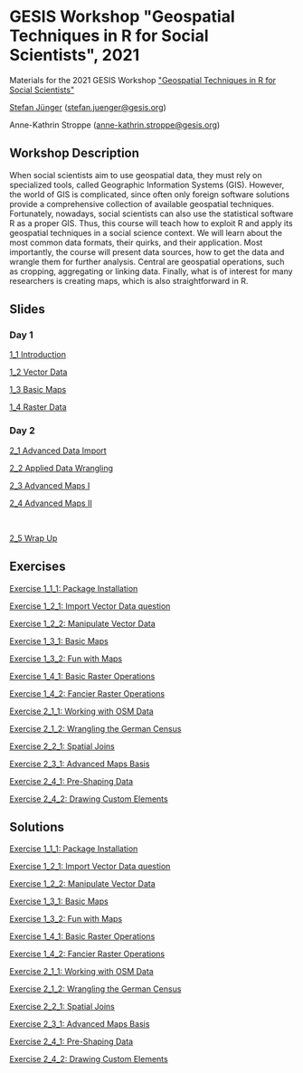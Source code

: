 # GESIS Workshop "Geospatial Techniques in R for Social Scientists", 2021

Materials for the 2021 GESIS Workshop ["Geospatial Techniques in R for Social Scientists"](https://training.gesis.org/?site=pDetails&child=full&pID=0xE521E26B38B0463BB57F08015CF37403)

[Stefan Jünger](https://stefanjuenger.github.io) (stefan.juenger@gesis.org)

Anne-Kathrin Stroppe (anne-kathrin.stroppe@gesis.org)

## Workshop Description
When social scientists aim to use geospatial data, they must rely on specialized tools, called Geographic Information Systems (GIS). However, the world of GIS is complicated, since often only foreign software solutions provide a comprehensive collection of available geospatial techniques. Fortunately, nowadays, social scientists can also use the statistical software R as a proper GIS. Thus, this course will teach how to exploit R and apply its geospatial techniques in a social science context. We will learn about the most common data formats, their quirks, and their application. Most importantly, the course will present data sources, how to get the data and wrangle them for further analysis.  Central are geospatial operations, such as cropping, aggregating or linking data. Finally, what is of interest for many researchers is creating maps, which is also straightforward in R. 

## Slides
### Day 1
[1_1 Introduction](https://stefanjuenger.github.io/gesis-workshop-geospatial-techniques-R/slides/1_1_Introduction/1_1_Introduction.html)

[1_2 Vector Data](https://stefanjuenger.github.io/gesis-workshop-geospatial-techniques-R/slides/1_2_Vector_Data/1_2_Vector_Data.html)

[1_3 Basic Maps](https://stefanjuenger.github.io/gesis-workshop-geospatial-techniques-R/slides/1_3_Basic_Maps/1_3_Basic_Maps.html)

[1_4 Raster Data](https://stefanjuenger.github.io/gesis-workshop-geospatial-techniques-R/slides/1_4_Raster_Data/1_4_Raster_Data.html)

### Day 2
[2_1 Advanced Data Import](https://stefanjuenger.github.io/gesis-workshop-geospatial-techniques-R/slides/2_1_Advanced_Data_Import/2_1_Advanced_Data_Import.html)

[2_2 Applied Data Wrangling](https://stefanjuenger.github.io/gesis-workshop-geospatial-techniques-R/slides/2_2_Applied_Data_Wrangling/2_2_Applied_Data_Wrangling.html)

[2_3 Advanced Maps I](https://stefanjuenger.github.io/gesis-workshop-geospatial-techniques-R/slides/2_3_Advanced_Maps_I/2_3_Advanced_Maps_I.html)

[2_4 Advanced Maps II](https://stefanjuenger.github.io/gesis-workshop-geospatial-techniques-R/slides/2_3_Advanced_Maps_II/2_3_Advanced_Maps_II.html)

<br/>

[2_5 Wrap Up](https://stefanjuenger.github.io/gesis-workshop-geospatial-techniques-R/slides/2_5_Wrap_Up/2_5_Wrap_Up.html)

## Exercises
[Exercise 1_1_1: Package Installation](https://stefanjuenger.github.io/gesis-workshop-geospatial-techniques-R/exercises/1_1_1_Package_Installation_question.html)

[Exercise 1_2_1: Import Vector Data question](https://stefanjuenger.github.io/gesis-workshop-geospatial-techniques-R/exercises/1_2_1_Import_Vector_Data_question.html)

[Exercise 1_2_2: Manipulate Vector Data](https://stefanjuenger.github.io/gesis-workshop-geospatial-techniques-R/exercises/1_2_2_Manipulate_Vector_Data_question.html)

[Exercise 1_3_1: Basic Maps](https://stefanjuenger.github.io/gesis-workshop-geospatial-techniques-R/exercises/1_3_1_Basic_Maps_question.html)

[Exercise 1_3_2: Fun with Maps](https://stefanjuenger.github.io/gesis-workshop-geospatial-techniques-R/exercises/1_3_2_Fun_with_Maps_question.html)

[Exercise 1_4_1: Basic Raster Operations](https://stefanjuenger.github.io/gesis-workshop-geospatial-techniques-R/exercises/1_4_1_Basic_Raster_Operations_question.html)

[Exercise 1_4_2: Fancier Raster Operations](https://stefanjuenger.github.io/gesis-workshop-geospatial-techniques-R/exercises/1_4_2_Fancier_Raster_Operations_question.html)

[Exercise 2_1_1: Working with OSM Data](https://stefanjuenger.github.io/gesis-workshop-geospatial-techniques-R/exercises/2_1_1_Working_with_OSM_data_question.html)

[Exercise 2_1_2: Wrangling the German Census](https://stefanjuenger.github.io/gesis-workshop-geospatial-techniques-R/exercises/2_1_2_Wrangling_the_German_Census_question.html)

[Exercise 2_2_1: Spatial Joins](https://stefanjuenger.github.io/gesis-workshop-geospatial-techniques-R/exercises/2_2_1_Spatial_Joins_question.html)

[Exercise 2_3_1: Advanced Maps Basis](https://stefanjuenger.github.io/gesis-workshop-geospatial-techniques-R/exercises/2_3_1_Advanced_Maps_Basis_question.html)

[Exercise 2_4_1: Pre-Shaping Data](https://stefanjuenger.github.io/gesis-workshop-geospatial-techniques-R/exercises/2_4_1_Pre-Shaping_Data_question.html)

[Exercise 2_4_2: Drawing Custom Elements](https://stefanjuenger.github.io/gesis-workshop-geospatial-techniques-R/exercises/2_4_2_Drawing_Custom_Elements_question.html)

## Solutions
[Exercise 1_1_1: Package Installation](https://stefanjuenger.github.io/gesis-workshop-geospatial-techniques-R/solutions/1_1_1_Package_Installation_solution.html)

[Exercise 1_2_1: Import Vector Data question](https://stefanjuenger.github.io/gesis-workshop-geospatial-techniques-R/solutions/1_2_1_Import_Vector_Data_solution.html)

[Exercise 1_2_2: Manipulate Vector Data](https://stefanjuenger.github.io/gesis-workshop-geospatial-techniques-R/solutions/1_2_2_Manipulate_Vector_Data_solution.html)

[Exercise 1_3_1: Basic Maps](https://stefanjuenger.github.io/gesis-workshop-geospatial-techniques-R/solutions/1_3_1_Basic_Maps_question_solution.html)

[Exercise 1_3_2: Fun with Maps](https://stefanjuenger.github.io/gesis-workshop-geospatial-techniques-R/solutions/1_3_2_Fun_with_Maps_solution.html)

[Exercise 1_4_1: Basic Raster Operations](https://stefanjuenger.github.io/gesis-workshop-geospatial-techniques-R/solutions/1_4_1_Basic_Raster_Operations_solution.html)

[Exercise 1_4_2: Fancier Raster Operations](https://stefanjuenger.github.io/gesis-workshop-geospatial-techniques-R/solutions/1_4_2_Fancier_Raster_Operations_solution.html)

[Exercise 2_1_1: Working with OSM Data](https://stefanjuenger.github.io/gesis-workshop-geospatial-techniques-R/solutions/2_1_1_Working_with_OSM_data_solution.html)

[Exercise 2_1_2: Wrangling the German Census](https://stefanjuenger.github.io/gesis-workshop-geospatial-techniques-R/solutions/2_1_2_Wrangling_the_German_Census_solution.html)

[Exercise 2_2_1: Spatial Joins](https://stefanjuenger.github.io/gesis-workshop-geospatial-techniques-R/solutions/2_2_1_Spatial_Joins_solution.html)

[Exercise 2_3_1: Advanced Maps Basis](https://stefanjuenger.github.io/gesis-workshop-geospatial-techniques-R/solutions/2_3_1_Advanced_Maps_Basis_solution.html)

[Exercise 2_4_1: Pre-Shaping Data](https://stefanjuenger.github.io/gesis-workshop-geospatial-techniques-R/solutions/2_4_1_Pre-Shaping_Data_solution.html)

[Exercise 2_4_2: Drawing Custom Elements](https://stefanjuenger.github.io/gesis-workshop-geospatial-techniques-R/solutions/2_4_2_Drawing_Custom_Elements_solution.html)
